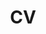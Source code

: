 ---
layout: cv
permalink: /cv/
title: CV
nav: true
nav_order: 5
cv_pdf: fangru_lin.pdf
description: My most updated CV is here (September 2025)!
toc:
  sidebar: left
---
